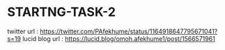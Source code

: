 # STARTNG-TASK-2
twitter url : https://twitter.com/PAfekhume/status/1164918647795671041?s=19
lucid blog url : https://lucid.blog/omoh.afekhume1/post/1566571961

